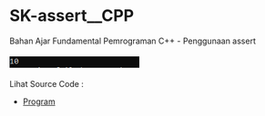 # SK-assert__CPP
Bahan Ajar Fundamental Pemrograman C++ - Penggunaan assert<br><br>
<img src="https://github.com/RizkyKhapidsyah/SK-assert__CPP/blob/master/SK-assert__CPP/Result/001.PNG"><br><br>
Lihat Source Code : <br>
- <a href="https://github.com/RizkyKhapidsyah/SK-assert__CPP/blob/master/SK-assert__CPP/Source.cpp">Program</a>
